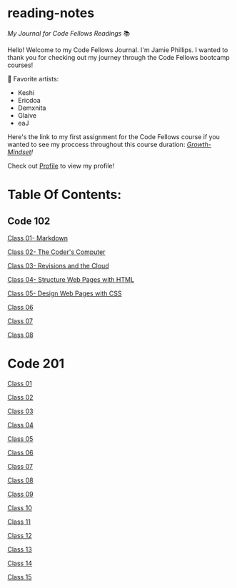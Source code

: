 # reading-notes

*My Journal for Code Fellows Readings* 📚


Hello! Welcome to my Code Fellows Journal. I'm Jamie Phillips. I wanted to thank you for checking out my journey through the Code Fellows bootcamp courses!

🎵 Favorite artists:
- Keshi
- Ericdoa
- Demxnita
- Glaive 
- eaJ
  
Here's the link to my first assignment for the Code Fellows course if you wanted to see my proccess throughout this course duration: *[Growth-Mindset](https://jamiephillips212.github.io/reading-notes/growth-mindset)!*

Check out [Profile](https://github.com/jamiephillips212/) to view my profile!
  
# Table Of Contents:

## Code 102

[Class 01- Markdown](https://jamiephillips212.github.io/reading-notes/code-102/markdown)

[Class 02- The Coder's Computer](https://jamiephillips212.github.io/reading-notes/code-102/the-coders-computer)

[Class 03- Revisions and the Cloud](https://jamiephillips212.github.io/reading-notes/code-102/revisions-and-the-cloud)

[Class 04- Structure Web Pages with HTML](https://jamiephillips212.github.io/reading-notes/code-102/structure-web-pages-with-html)

[Class 05- Design Web Pages with CSS](https://jamiephillips212.github.io/reading-notes/code/102-design-web-pages-with-css)

[Class 06](https://jamiephillips212.github.io/reading-notes/code-102/class-06)

[Class 07](https://jamiephillips212.github.io/reading-notes/code-102/class-07)

[Class 08](https://jamiephillips212.github.io/reading-notes/code-102/class-08)

# Code 201

[Class 01](https://jamiephillips212.github.io/reading-notes/code-201/class-01)

[Class 02](https:/jamiephillips212.github.io/reading-notes/code-201/class-02)

[Class 03](https://jamiephillips212.github.io/reading-notes/code-201/class-03)

[Class 04](https://jamiephillips.github.io/reading-notes/code-201/class-04)

[Class 05](https://jamiephillips212.github.io/reading-notes/code-201/class-05)

[Class 06](https:/jamiephillips.github.io/reading-notes/code-201/class-06)

[Class 07](https:/jamiephillips.github.io/reading-notes/code-201/class-07)

[Class 08](https:/jamiephillips.github.io/reading-notes/code-201/class-08)

[Class 09](https:/jamiephillips.github.io/reading-notes/code-201/class-09)

[Class 10](https:/jamiephillips.github.io/reading-notes/code-201/class-10)

[Class 11](https:/jamiephillips.github.io/reading-notes/code-201/class-11)

[Class 12](https:/jamiephillips.github.io/reading-notes/code-201/class-12)

[Class 13](https:/jamiephillips.github.io/reading-notes/code-201/class-13)

[Class 14](https:/jamiephillips.github.io/reading-notes/code-201/class-14)

[Class 15](https:/jamiephillips.github.io/reading-notes/code-201/class-15)
